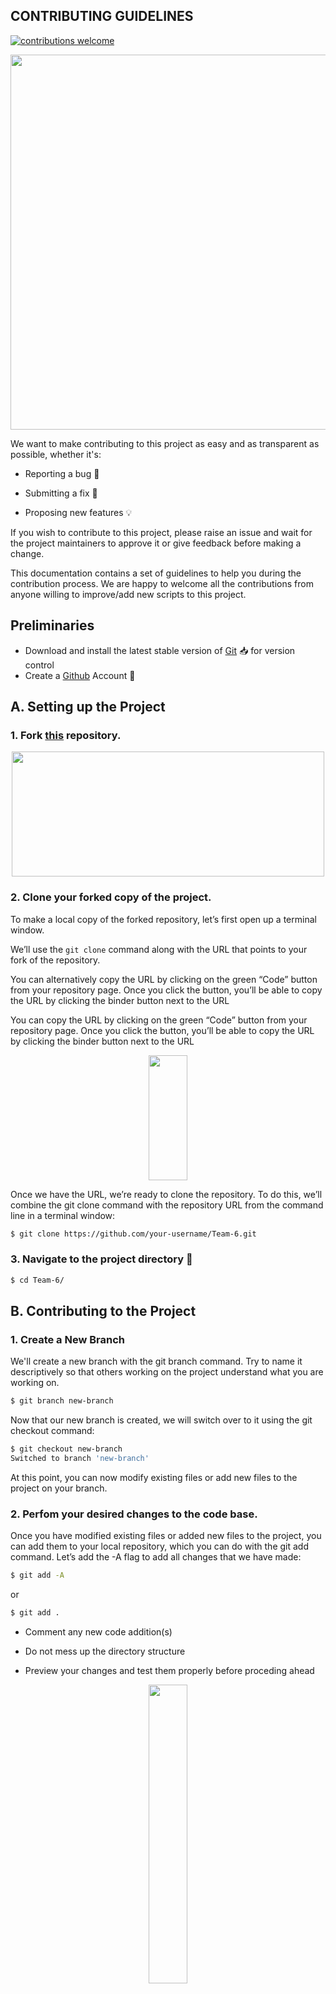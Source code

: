 ## CONTRIBUTING GUIDELINES

[![contributions welcome](https://img.shields.io/badge/contributions-welcome-brightgreen.svg?style=flat)](https://github.com/SamarthMR/AI-ML-for-Newborn-Babies-in-Healthcare/issues)


<p align="center"><img src="https://i.ytimg.com/vi/qwvxfyddouQ/maxresdefault.jpg" width=600></p>

We want to make contributing to this project as easy and as transparent as possible, whether it's:<br>

- Reporting a bug :bug:

- Submitting a fix :mag_right:

- Proposing new features :bulb:

If you wish to contribute to this project, please raise an issue and wait for the project maintainers to approve it or give feedback before making a change.

This documentation contains a set of guidelines to help you during the contribution process. We are happy to welcome all the contributions from anyone willing to improve/add new scripts to this project. 



## Preliminaries

- Download and install the latest stable version of [Git](https://git-scm.com/downloads) 📥 for version control
- Create a [Github](https://github.com/) Account 📇


##   A. Setting up the Project

### 1.  Fork [this](https://github.com/CodeFlow201/Team-6) repository.

<p align="center"><img src="https://www.w3schools.com/GIT/img_github_fork.png" width="500" height="200" /></p>


### 2.  Clone your forked copy of the project.

To make a local copy of the forked repository, let’s first open up a terminal window.

We’ll use the `git clone`  command along with the URL that points to your fork of the repository.

You can alternatively copy the URL by clicking on the green “Code” button from your repository page. Once you click the button, you’ll be able to copy the URL by clicking the binder button next to the URL

You can copy the URL by clicking on the green “Code” button from your repository page. Once you click the button, you’ll be able to copy the URL by clicking the binder button next to the URL


<p align="center"><img width=35% src="https://www.w3schools.com/GIT/img_github_clone_url.png" width="500" height="200" /></p>
Once we have the URL, we’re ready to clone the repository. To do this, we’ll combine the git clone command with the repository URL from the command line in a terminal window:


````bash
$ git clone https://github.com/your-username/Team-6.git
````

### 3. Navigate to the project directory :file_folder: 


````bash
$ cd Team-6/
````








##  B. Contributing to the Project



### 1. Create a New Branch 

We'll create a new branch with the git branch command. Try to name it descriptively so that others working on the project understand what you are working on.
````bash
$ git branch new-branch
````


Now that our new branch is created, we will switch over to it using the git checkout command:
````bash
$ git checkout new-branch
Switched to branch 'new-branch'
````

At this point, you can now modify existing files or add new files to the project on your branch.


### 2. Perfom your desired changes to the code base.
Once you have modified existing files or added new files to the project, you can add them to your local repository, which you can do with the git add command. Let’s add the -A flag to add all changes that we have made:

````bash
$ git add -A
````
or
````bash
$ git add . 
````







- Comment any new code addition(s)

- Do not mess up the directory structure

- Preview your changes and test them properly before proceding ahead

<p align="center"><img width=35% src="https://media2.giphy.com/media/L1R1tvI9svkIWwpVYr/giphy.gif?cid=ecf05e47pzi2rpig0vc8pjusra8hiai1b91zgiywvbubu9vu&rid=giphy.gif"></p>




 


### 3. Commit your changes .
*The commit message is an important aspect of your code contribution; it helps the other contributors fully understand the change you have made, why you made it, and how significant it is. Additionally, commit messages to provide a historical record of the changes for the project at large, helping future contributors along the way.*


If you have a very short message, you can record that with the -m flag and the message in quotes:

Example:
````bash
$ git commit -m "Updated Readme.md"
[main (root-commit) e024518] Updated Readme.md
1 file changed, 1 insertion(+)...
````




### 4. Push the committed changes in your feature branch to your remote repo.


````bash
$ git push --set-upstream origin new-branch
````
### 5. Configure a Remote for the Fork

Next up, you’ll have to specify a new remote upstream repository for us to sync with the fork. This will be the original repository that you forked from. you’ll have to do this with the git remote add command.

````bash
git remote add upstream https://github.com/your-username/Team-9.git
````

In this example, `upstream` is the short name we have supplied for the remote repository since in terms of Git, “upstream” refers to the repository that you cloned from. If you want to add a remote pointer to the repository of a collaborator, you may want to provide that collaborator’s username or a shortened nickname for the short name.

### 6. Sync the Fork

Once you have configured a remote that references the upstream and original repository on GitHub, you are ready to sync your fork of the repository to keep it up-to-date.
To sync your fork, from the directory of your local repository in a terminal window, you’ll have to use the `git fetch` command to fetch the branches along with their respective commits from the upstream repository. Since you used the short name “upstream” to refer to the upstream repository, you’ll have to pass that to the command:

````bash
git fetch upstream
````

Switch to the local main branch of our repository:

````bash
git checkout main
Switched to branch 'main'
````

Now merge any changes that were made in the original repository’s main branch, that you will access through your local upstream/main branch, with your local main branch:

````bash
git merge upstream/main
````
### 8. Create Pull Request

At this point, you are ready to make a pull request to the original repository.

Navigate to your forked repository and press the `Create Pull Request`. Also add an appropriate title and description to your pull request that explains your changes and efforts done.


<img src="https://www.w3schools.com/GIT/img_github_fork_create_pull_request.png" width=600>
